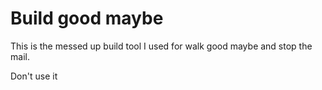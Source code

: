 # Build good maybe

This is the messed up build tool I used for walk good maybe and stop the mail. 

Don't use it